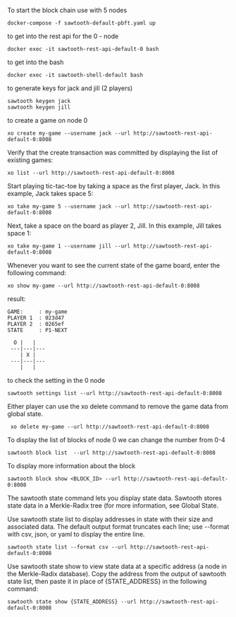 To start the block chain use with 5 nodes 
```
docker-compose -f sawtooth-default-pbft.yaml up
```
to get into the rest api for the 0 - node
```
docker exec -it sawtooth-rest-api-default-0 bash

```
to get into the bash 
```
docker exec -it sawtooth-shell-default bash

```
to generate keys for jack and jill (2 players)
```
sawtooth keygen jack
sawtooth keygen jill
```
to create a game on node 0
```
xo create my-game --username jack --url http://sawtooth-rest-api-default-0:8008
```
Verify that the create transaction was committed by displaying the list of existing games:
```
xo list --url http://sawtooth-rest-api-default-0:8008
```
Start playing tic-tac-toe by taking a space as the first player, Jack. In this example, Jack takes space 5:
```
xo take my-game 5 --username jack --url http://sawtooth-rest-api-default-0:8008

```
Next, take a space on the board as player 2, Jill. In this example, Jill takes space 1:
```
xo take my-game 1 --username jill --url http://sawtooth-rest-api-default-0:8008
```
Whenever you want to see the current state of the game board, enter the following command:
```
xo show my-game --url http://sawtooth-rest-api-default-0:8008
```

result:
```
GAME:     : my-game
PLAYER 1  : 023d47
PLAYER 2  : 0265ef
STATE     : P1-NEXT

  O |   |  
 ---|---|---
    | X |  
 ---|---|---
    |   |  
```
to check the setting in the 0 node
```
sawtooth settings list --url http://sawtooth-rest-api-default-0:8008

```
Either player can use the xo delete command to remove the game data from global state.
```
 xo delete my-game --url http://sawtooth-rest-api-default-0:8008
```
To display the list of blocks of node 0 we can change the number from 0-4
```
sawtooth block list  --url http://sawtooth-rest-api-default-0:8008

```
To display more information about the block
```
sawtooth block show <BLOCK_ID> --url http://sawtooth-rest-api-default-0:8008

```
The sawtooth state command lets you display state data. Sawtooth stores state data in a Merkle-Radix tree (for more information, see Global State.

  Use sawtooth state list to display addresses in state with their size and associated data. The default output format truncates each line; use --format with csv, json, or yaml to display the entire line.
```
sawtooth state list --format csv --url http://sawtooth-rest-api-default-0:8008
```
Use sawtooth state show to view state data at a specific address (a node in the Merkle-Radix database). Copy the address from the output of sawtooth state list, then paste it in place of {STATE_ADDRESS} in the following command:
```
sawtooth state show {STATE_ADDRESS} --url http://sawtooth-rest-api-default-0:8008
```

